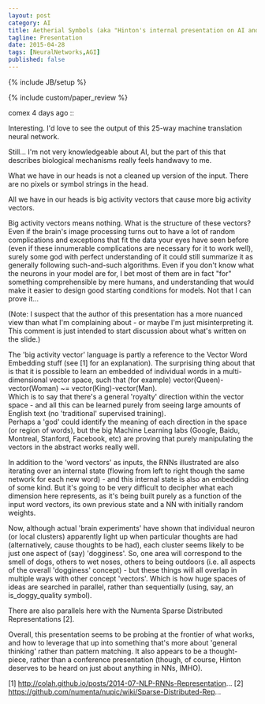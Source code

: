 ```yaml
---
layout: post
category: AI
title: Aetherial Symbols (aka "Hinton's internal presentation on AI and Deep Learning")
tagline: Presentation
date: 2015-04-28
tags: [NeuralNetworks,AGI]
published: false
---
```

{% include JB/setup %}

{% include custom/paper_review %}



comex 4 days ago ::

  Interesting. I'd love to see the output of this 25-way machine translation neural network.

  Still... I'm not very knowledgeable about AI, but the part of this that describes biological mechanisms really feels handwavy to me.

  What we have in our heads is not a cleaned up version of the input. There are no pixels or symbol strings in the head.

  All we have in our heads is big activity vectors that cause more big activity vectors.

  Big activity vectors means nothing.  What is the structure of these vectors? 
  Even if the brain's image processing turns out to have a lot of random complications and exceptions 
  that fit the data your eyes have seen before (even if these innumerable complications are necessary for it to work well), 
  surely some god with perfect understanding of it could still summarize it as generally 
  following such-and-such algorithms. 
  Even if you don't know what the neurons in your model are for, 
  I bet most of them are in fact "for" something comprehensible by mere humans, 
  and understanding that would make it easier to design good starting conditions for models. 
  Not that I can prove it...

  (Note: I suspect that the author of this presentation has a more nuanced view than what I'm complaining about - 
  or maybe I'm just misinterpreting it. 
  This comment is just intended to start discussion about what's written on the slide.)




The 'big activity vector' language is partly a reference to the Vector Word Embedding stuff 
(see [1] for an explanation). 
The surprising thing about that is that it is possible to learn an embedded of individual words 
in a multi-dimensional vector space, such that (for example) 
vector(Queen)-vector(Woman) ~= vector(King)-vector(Man).  
Which is to say that there's a general 'royalty' direction within the vector space - 
and all this can be learned purely from seeing large amounts of English text 
(no 'traditional' supervised training).  
Perhaps a 'god' could identify the meaning of each direction in the space (or region of words), 
but the big Machine Learning labs (Google, Baidu, Montreal, Stanford, Facebook, etc) 
are proving that purely manipulating the vectors in the abstract works really well.

In addition to the 'word vectors' as inputs, the RNNs illustrated are also iterating 
over an internal state (flowing from left to right though the same network for each new word) - 
and this internal state is also an embedding of some kind. 
But it's going to be very difficult to decipher what each dimension here represents, 
as it's being built purely as a function of the input word vectors, 
its own previous state and a NN with initially random weights.

Now, although actual 'brain experiments' have shown that individual neuron (or local clusters) 
apparently light up when particular thoughts are had (alternatively, cause thoughts to be had), 
each cluster seems likely to be just one aspect of (say) 'dogginess'. 
So, one area will correspond to the smell of dogs, others to wet noses, 
others to being outdoors (i.e. all aspects of the overall 'dogginess' concept) - 
but these things will all overlap in multiple ways with other concept 'vectors'. 
Which is how huge spaces of ideas are searched in parallel, 
rather than sequentially (using, say, an is_doggy_quality symbol).

There are also parallels here with the Numenta Sparse Distributed Representations [2].

Overall, this presentation seems to be probing at the frontier of what works, 
and how to leverage that up into something that's more about 'general thinking' 
rather than pattern matching. 
It also appears to be a thought-piece, rather than a conference presentation 
(though, of course, Hinton deserves to be heard on just about anything in NNs, IMHO).

[1] http://colah.github.io/posts/2014-07-NLP-RNNs-Representation... [2] https://github.com/numenta/nupic/wiki/Sparse-Distributed-Rep... 

